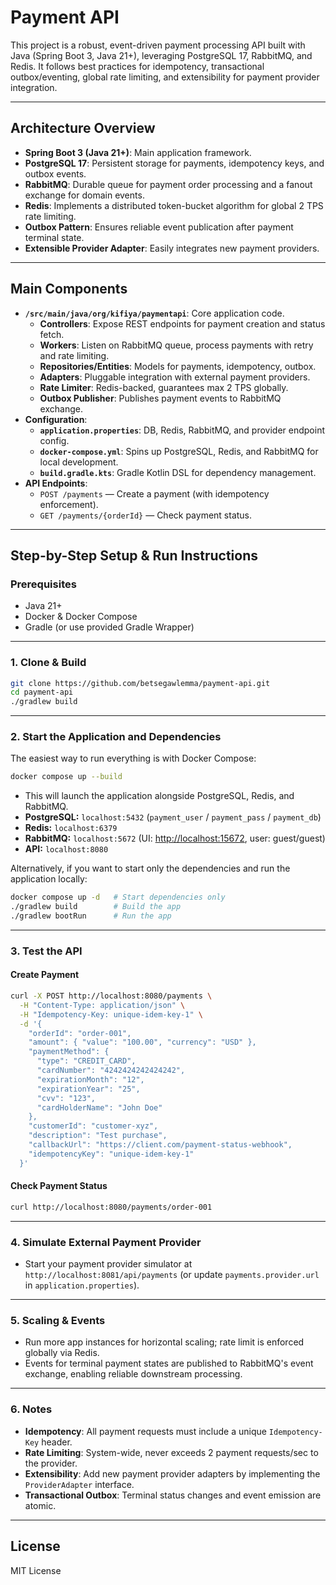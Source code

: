 # Payment API

This project is a robust, event-driven payment processing API built with Java (Spring Boot 3, Java 21+), leveraging PostgreSQL 17, RabbitMQ, and Redis. It follows best practices for idempotency, transactional outbox/eventing, global rate limiting, and extensibility for payment provider integration.

---

## Architecture Overview

- **Spring Boot 3 (Java 21+)**: Main application framework.
- **PostgreSQL 17**: Persistent storage for payments, idempotency keys, and outbox events.
- **RabbitMQ**: Durable queue for payment order processing and a fanout exchange for domain events.
- **Redis**: Implements a distributed token-bucket algorithm for global 2 TPS rate limiting.
- **Outbox Pattern**: Ensures reliable event publication after payment terminal state.
- **Extensible Provider Adapter**: Easily integrates new payment providers.

---

## Main Components

- **`/src/main/java/org/kifiya/paymentapi`**: Core application code.
  - **Controllers**: Expose REST endpoints for payment creation and status fetch.
  - **Workers**: Listen on RabbitMQ queue, process payments with retry and rate limiting.
  - **Repositories/Entities**: Models for payments, idempotency, outbox.
  - **Adapters**: Pluggable integration with external payment providers.
  - **Rate Limiter**: Redis-backed, guarantees max 2 TPS globally.
  - **Outbox Publisher**: Publishes payment events to RabbitMQ exchange.
- **Configuration**:
  - **`application.properties`**: DB, Redis, RabbitMQ, and provider endpoint config.
  - **`docker-compose.yml`**: Spins up PostgreSQL, Redis, and RabbitMQ for local development.
  - **`build.gradle.kts`**: Gradle Kotlin DSL for dependency management.
- **API Endpoints**:
  - `POST /payments` — Create a payment (with idempotency enforcement).
  - `GET /payments/{orderId}` — Check payment status.

---

## Step-by-Step Setup & Run Instructions

### Prerequisites

- Java 21+
- Docker & Docker Compose
- Gradle (or use provided Gradle Wrapper)

---

### 1. Clone & Build

```bash
git clone https://github.com/betsegawlemma/payment-api.git
cd payment-api
./gradlew build
```

---

### 2. Start the Application and Dependencies

The easiest way to run everything is with Docker Compose:

```bash
docker compose up --build
```

- This will launch the application alongside PostgreSQL, Redis, and RabbitMQ.
- **PostgreSQL:** `localhost:5432` (`payment_user` / `payment_pass` / `payment_db`)
- **Redis:** `localhost:6379`
- **RabbitMQ:** `localhost:5672` (UI: [http://localhost:15672](http://localhost:15672), user: guest/guest)
- **API:** `localhost:8080`

Alternatively, if you want to start only the dependencies and run the application locally:

```bash
docker compose up -d   # Start dependencies only
./gradlew build        # Build the app
./gradlew bootRun      # Run the app
```

---

### 3. Test the API

#### Create Payment

```bash
curl -X POST http://localhost:8080/payments \
  -H "Content-Type: application/json" \
  -H "Idempotency-Key: unique-idem-key-1" \
  -d '{
    "orderId": "order-001",
    "amount": { "value": "100.00", "currency": "USD" },
    "paymentMethod": {
      "type": "CREDIT_CARD",
      "cardNumber": "4242424242424242",
      "expirationMonth": "12",
      "expirationYear": "25",
      "cvv": "123",
      "cardHolderName": "John Doe"
    },
    "customerId": "customer-xyz",
    "description": "Test purchase",
    "callbackUrl": "https://client.com/payment-status-webhook",
    "idempotencyKey": "unique-idem-key-1"
  }'
```

#### Check Payment Status

```bash
curl http://localhost:8080/payments/order-001
```

---

### 4. Simulate External Payment Provider

- Start your payment provider simulator at `http://localhost:8081/api/payments` (or update `payments.provider.url` in `application.properties`).

---

### 5. Scaling & Events

- Run more app instances for horizontal scaling; rate limit is enforced globally via Redis.
- Events for terminal payment states are published to RabbitMQ's event exchange, enabling reliable downstream processing.

---

### 6. Notes

- **Idempotency**: All payment requests must include a unique `Idempotency-Key` header.
- **Rate Limiting**: System-wide, never exceeds 2 payment requests/sec to the provider.
- **Extensibility**: Add new payment provider adapters by implementing the `ProviderAdapter` interface.
- **Transactional Outbox**: Terminal status changes and event emission are atomic.

---

## License

MIT License